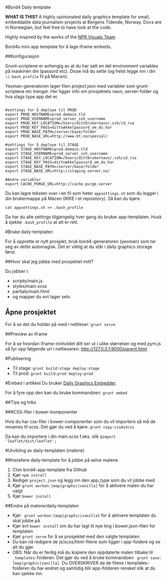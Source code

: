 #Bord4 Daily template

**WHAT IS THIS?** A highly opinionated daily graphics template for small, embeddable data journalism projects at Bergens Tidende, Norway. Docs are in Norwegian, but feel free to have look at the code.

Highly inspired by the works of the [NPR Visuals Team](https://github.com/nprapps)

Bord4s mini app template for å lage iframe embeds.

##Konfigurasjon

Grunt-scriptene er avhengig av at du har satt en del environment variables på maskinen din (passord etc). Disse må du sette (og helst legge inn i din `~/.bash_profile` fil på Macen):

Yeoman-generatoren lager filen project.json med variabler som grunt-scriptene etc trenger. Her ligger info om prosjektets navn, server-folder og hva slags type app det er.

```

#settings for å deploye til PROD
export PROD_HOSTNAME=prod.domain.tld
export PROD_USERNAME=prod_server_ssh_username
export PROD_KEY_LOCATION=/Users/dittbrukernavn/.ssh/id_rsa
export PROD_KEY_PASS=dittnøkkelpassord_om_du_har
export PROD_BASE_PATH=/server/base/folder
export PROD_BASE_URL=http://www.bt.no/spesial/

#settings for å deploye til STAGE
export STAGE_HOSTNAME=prod.domain.tld
export STAGE_USERNAME=prod_server_ssh_username
export STAGE_KEY_LOCATION=/Users/dittbrukernavn/.ssh/id_rsa
export STAGE_KEY_PASS=dittnøkkelpassord_om_du_har
export STAGE_BASE_PATH=/server/base/folder
export STAGE_BASE_URL=http://staging.server.no/

#Andre variabler
export CACHE_PURGE_URL=http://cache.purge.server

```

Du kan lagre teksten over i en fil som heter `appsettings.sh` som du legger i din brukermappe på Macen (IKKE i et repository). Så kan du kjøre:

`cat appsettings.sh >> .bash_profile`

Da har du alle settings tilgjengelig hver gang du bruker app-templaten. Husk å sjekke `.bash_profile` at alt er rett.

#Bruke daily-templaten

For å opprette et nytt prosjekt, bruk bord4-generatoren (yeoman) som tar seg av dette automagisk.
Det er viktig at du står i daily graphics storage først.

##Hvor skal jeg jobbe med prosjektet mitt?

Du jobber i:

*  scripts/main.js
*  styles/main.scss
*  partials/main.html
*  og mapper du evt lager selv.

## Åpne prosjektet

For å se det du holder på med i nettleser: `grunt serve`

##Preview av iframe

For å se hvordan iframe-innholdet ditt ser ut i ulike størrelser og med pym.js så fyr opp følgende url i nettleseren: http://127.0.0.1:9000/parent.html

#Publisering

* Til stage: `grunt build:stage deploy:stage`
* Til prod: `grunt build:prod deploy:prod`

#Embed i artikkel
Du bruker [Daily Graphics Embedder](https://github.com/BergensTidende/doku4/blob/master/DAILYGRAPHICS.md).

For å fyre opp den kan du bruke kommandoen:
`grunt embed`



##Tips og triks

###CSS-filer i bower-komponenter

Hvis du har css-filer i bower-componenter som du vil importere så må de renames til scss.
Det gjør du ved å kjøre: `grunt copy:cssAsScss`

Da kan du importere i din main.scss f.eks. slik
`@import 'leaflet/dist/leaflet';`


#Utvikling av daily-templaten (malene)


##Installere daily-template for å jobbe på selve malene

1. Clon bord4-app-template fra Github
2. Kjør `npm install`
3. Rediger `project.json` og legg inn den app_type som du vil jobbe med
4. Kjør `grunt workon:[map|graphic|vanilla]` for å aktivere malen du har valgt
5. Kjør `bower install`


##Endre på malene/daily-templaten

*  Kjør ` grunt workon:[map|graphic|vanilla]` for å aktivere templaten du skal jobbe på
*  Kjør evt `bower install` om du har lagt til nye ting i bower.json-filen for templaten
*  Kjør `grunt serve` for å se prosjektet med den valgte templaten
*  Du kan nå redigere de js/scss/html-filene som ligger i app-foldere og se alt du gjør.
*  OBS: Når du er ferdig må du kopiere den oppdaterte malen tilbake til `_templates`-folderen. Det gjør du ved å bruke kommandoen ` grunt save:[map|graphic|vanilla]`. Du OVERSKRIVER da de filene i templates-folderen du har endret og samtidig blir app-folderen rensket slik at du kan sjekke inn. 

